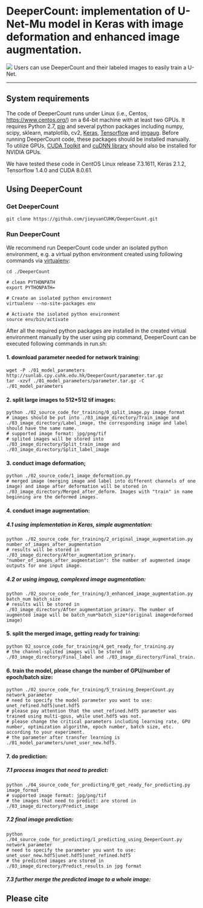 # DeeperCount: implementation of U-Net-Mu model in Keras with image deformation and enhanced image augmentation.
![](https://github.com/jieyuanCUHK/DeeperCount/blob/master/Logo.jpg)
Users can use DeeperCount and their labeled images to easily train a U-Net.

---
## System requirements

The code of DeeperCount runs under Linux (i.e., Centos, https://www.centos.org/) on a 64-bit machine with at least two GPUs. It requires Python 2.7, [pip](https://bootstrap.pypa.io/get-pip.py) and several python packages including numpy, scipy, sklearn, matplotlib, cv2, [Keras](https://github.com/keras-team/keras), [Tensorflow](https://github.com/tensorflow/tensorflow) and [imgaug](https://github.com/aleju/imgaug). Before running DeeperCount code, these packages should be installed manually. To utilize GPUs, [CUDA Toolkit](https://developer.nvidia.com/cuda-downloads) and [cuDNN library](https://developer.nvidia.com/cudnn) should also be installed for NVIDIA GPUs.

We have tested these code in CentOS Linux release 7.3.1611, Keras 2.1.2, Tensorflow 1.4.0 and CUDA 8.0.61.

## Using DeeperCount

### Get DeeperCount
```console
git clone https://github.com/jieyuanCUHK/DeeperCount.git
```

### Run DeeperCount

We recommend run DeeperCount code under an isolated python environment, e.g. a virtual python environment created using following commands via [virtualenv](https://virtualenv.pypa.io/en/stable/):

```console
cd ./DeeperCount

# clean PYTHONPATH
export PYTHONPATH=

# Create an isolated python environment
virtualenv --no-site-packages env

# Activate the isolated python environment
source env/bin/activate
```

After all the required python packages are installed in the created virtual environment manually by the user using pip command, DeeperCount can be executed following commands in run.sh:

#### 1. download parameter needed for network training:
```console
wget -P ./01_model_parameters http://sunlab.cpy.cuhk.edu.hk/DeeperCount/parameter.tar.gz
tar -xzvf ./01_model_parameters/parameter.tar.gz -C ./01_model_parameters
```

#### 2. split large images to 512*512 tif images:
```console
python ./02_source_code_for_training/0_split_image.py image_format
# images should be put into ./03_image_directory/Train_image and ./03_image_directory/Label_image, the corresponding image and label should have the same name.
# supported image format: jpg/png/tif
# splited images will be stored into ./03_image_directory/Split_train_image and ./03_image_directory/Split_label_image
```

#### 3. conduct image deformation;
```console
python ./02_source_code/1_image_deformation.py
# merged image (merging image and label into different channels of one image) and image after deformation will be stored in ./03_image_directory/Merged_after_deform. Images with "train" in name beginning are the deformed images.
```

#### 4. conduct image augmentation:

##### 4.1 using implementation in Keras, simple augmentation:
```console
python ./02_source_code_for_training/2_original_image_augmentation.py number_of_images_after_augmentation
# results will be stored in ./03_image_directory/After_augmentation_primary. "number_of_images_after_augmentation": the number of augmented image outputs for one input image. 
```

##### 4.2 or using imgaug, complexed image augmentation:
```console
python ./02_source_code_for_training/3_enhanced_image_augmentation.py batch_num batch_size
# results will be stored in ./03_image_directory/After_augmentation_primary. The number of augmented image will be batch_num*batch_size*(original image+deformed image)
```
#### 5. split the merged image, getting ready for training:
```console
python 02_source_code_for_training/4_get_ready_for_training.py 
# the channel-splited images will be stored in ./03_image_directory/Final_label and ./03_image_directory/Final_train.
```

#### 6. train the model, please change the number of GPU/number of epoch/batch size:
```console
python ./02_source_code_for_training/5_training_DeeperCount.py network_parameter  
# need to specify the model parameter you want to use: unet_refined.hdf5|unet.hdf5
# please pay attention that the unet_refined.hdf5 parameter was trained using multi-gpus, while unet.hdf5 was not. 
# please change the critical parameters including learning rate, GPU number, optimization algorithm, epoch number, batch size, etc. according to your experiment.
# the parameter after transfer learning is ./01_model_parameters/unet_user_new.hdf5.
```

#### 7. do prediction:

##### 7.1 process images that need to predict:
```console
python ./04_source_code_for_predicting/0_get_ready_for_predicting.py image_format
# supported image format: jpg/png/tif
# the images that need to predict: are stored in ./03_image_directory/Predict_image
```

##### 7.2 final image prediction:
```console
python ./04_source_code_for_predicting/1_predicting_using_DeeperCount.py network_parameter
# need to specify the parameter you want to use: unet_user_new.hdf5|unet.hdf5|unet_refined.hdf5
# the predicted images are stored in ./03_image_directory/Predict_results in jpg format 
```
##### 7.3 further merge the predicted image to a whole image:

## Please cite
